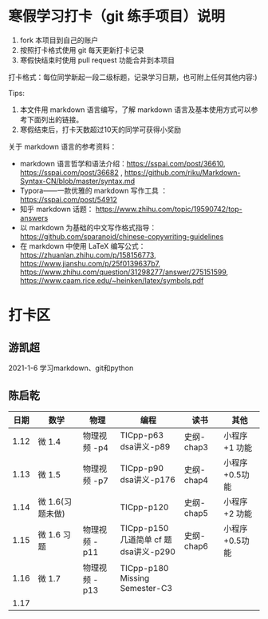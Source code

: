 # 寒假学习打卡（git 练手项目）说明

1. fork 本项目到自己的账户
1. 按照打卡格式使用 git 每天更新打卡记录
1. 寒假快结束时使用 pull request 功能合并到本项目

打卡格式：每位同学新起一段二级标题，记录学习日期，也可附上任何其他内容:)

Tips:

1. 本文件用 markdown 语言编写，了解 markdown 语言及基本使用方式可以参考下面列出的链接。 
1. 寒假结束后，打卡天数超过10天的同学可获得小奖励

关于 markdown 语言的参考资料：
+ markdown 语言哲学和语法介绍：https://sspai.com/post/36610, https://sspai.com/post/36682 , https://github.com/riku/Markdown-Syntax-CN/blob/master/syntax.md
+ Typora——一款优雅的 markdown 写作工具 ： https://sspai.com/post/54912
+ 知乎 markdown 话题： https://www.zhihu.com/topic/19590742/top-answers
+ 以 markdown 为基础的中文写作格式指导：https://github.com/sparanoid/chinese-copywriting-guidelines
+ 在 markdown 中使用 LaTeX 编写公式： https://zhuanlan.zhihu.com/p/158156773, https://www.jianshu.com/p/25f0139637b7, https://www.zhihu.com/question/31298277/answer/275151599, https://www.caam.rice.edu/~heinken/latex/symbols.pdf


# 打卡区

## 游凯超
2021-1-6 学习markdown、git和python

## 陈启乾

| 日期 | 数学             | 物理          | 编程                                           | 读书       | 其他           |
| ---- | ---------------- | ------------- | ---------------------------------------------- | ---------- | -------------- |
| 1.12 | 微 1.4           | 物理视频 -p4  | TICpp-p63<br/>dsa讲义-p89                      | 史纲-chap3 | 小程序+1 功能  |
| 1.13 | 微 1.5           | 物理视频 -p7  | TICpp-p90<br/>dsa讲义-p176                     | 史纲-chap4 | 小程序+0.5功能 |
| 1.14 | 微 1.6(习题未做) |               | TICpp-p120                                     | 史纲-chap5 | 小程序+2 功能  |
| 1.15 | 微 1.6 习题<br/> | 物理视频 -p11 | TICpp-p150<br/>几道简单 cf 题<br/>dsa讲义-p290 | 史纲-chap6 | 小程序+0.5功能 |
| 1.16 | 微 1.7           | 物理视频 -p13 | TICpp-p180<br/>Missing Semester-C3             |            |                |
| 1.17 |                  |               |                                                |            |                |

